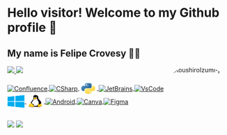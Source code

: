 # Hello visitor! Welcome to my Github profile 👋
## My name is Felipe Crovesy 🐱‍💻 

<div>
  <img align="right" alt="KoushiroIzumi-pic" height="150" style="border-radius:50px;" src="https://64.media.tumblr.com/93009962593c8a108c9269b8fd339f6f/tumblr_ocah6baKRC1sktgg3o2_r1_540.gif">
  <a href="https://github.com/felipecrovesy">
  <img height="150em" src="https://github-readme-stats.vercel.app/api?username=felipecrovesy&show_icons=true&theme=hacker&include_all_commits=true&count_private=true"/>
  <img height="150em" src="https://github-readme-stats.vercel.app/api/top-langs/?username=felipecrovesy&layout=compact&langs_count=7&theme=hacker"/>
</div>
  
<div style="display: inline_block"><br>
  <!-- Boards and Documentations -->
  <img align="center" alt="Confluence" height="30" width="40" src="https://cdn.jsdelivr.net/gh/devicons/devicon/icons/confluence/confluence-original.svg" />

  <!-- Code Languages -->  
  <img align="center" alt="CSharp" height="30" width="40" src="https://cdn.jsdelivr.net/gh/devicons/devicon/icons/csharp/csharp-original.svg" />     
  <img align="center" alt="Python" height="30" width="40" src="https://raw.githubusercontent.com/devicons/devicon/master/icons/python/python-original.svg">
  
  <!-- IDE -->
  <img  align="center" alt="JetBrains" height="30" width="40" src="https://cdn.jsdelivr.net/gh/devicons/devicon/icons/jetbrains/jetbrains-original.svg" />
  <img  align="center" alt="VsCode" height="30" width="40" src="https://cdn.jsdelivr.net/gh/devicons/devicon/icons/vscode/vscode-original.svg" />     
  
  <!-- Operational systems -->
  <img align="center" alt="Windows" height="30" width="40" src="https://raw.githubusercontent.com/devicons/devicon/master/icons/windows8/windows8-original.svg">
  <img align="center" alt="Linux" height="30" width="40" src="https://raw.githubusercontent.com/devicons/devicon/master/icons/linux/linux-original.svg">
  <img align="center" alt="Android" height="30" width="40" src="https://cdn.jsdelivr.net/gh/devicons/devicon/icons/android/android-original.svg" />
  
  <!-- Image editors --> 
  <img align="center" alt="Canva" height="30" width="40" src="https://cdn.jsdelivr.net/gh/devicons/devicon/icons/canva/canva-original.svg" />
  <img align="center" alt="Figma" height="30" width="40" src="https://cdn.jsdelivr.net/gh/devicons/devicon/icons/figma/figma-original.svg" />

</div>

##

<div>
<a href="https://www.linkedin.com/in/felipe-crovesy-6a299283/" target="_blank"><img src="https://img.shields.io/badge/-LinkedIn-%230077B5?style=for-the-badge&logo=linkedin&logoColor=white" target="_blank"></a> 
<a href="https://www.instagram.com/felipecrovesy/" target="_blank"><img src="https://img.shields.io/badge/Instagram-E4405F?style=for-the-badge&logo=instagram&logoColor=white" target="_blank"></a> 
</div>

<!--
**felipecrovesy/felipecrovesy** is a ✨ _special_ ✨ repository because its `README.md` (this file) appears on your GitHub profile.

Here are some ideas to get you started:

- 🔭 I’m currently working on ...
- 🌱 I’m currently learning ...
- 👯 I’m looking to collaborate on ...
- 🤔 I’m looking for help with ...
- 💬 Ask me about ...
- 📫 How to reach me: ...
- 😄 Pronouns: ...
- ⚡ Fun fact: ...
